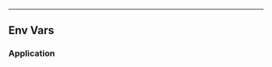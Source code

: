 <!-- Space: Projects -->
<!-- Parent: ZshClean -->
<!-- Title: EnvVars ZshClean -->
<!-- Label: ZshClean -->
<!-- Label: Project -->
<!-- Label: EnvVars -->
<!-- Include: disclaimer.md -->
<!-- Include: ac:toc -->

---

## Env Vars

### Application
